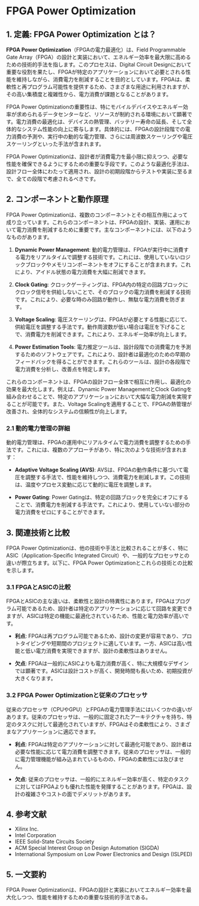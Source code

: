 # FPGA Power Optimization

## 1. 定義: **FPGA Power Optimization** とは？
**FPGA Power Optimization**（FPGAの電力最適化）は、Field Programmable Gate Array（FPGA）の設計と実装において、エネルギー効率を最大限に高めるための技術的手法を指します。このプロセスは、Digital Circuit Designにおいて重要な役割を果たし、FPGAが特定のアプリケーションにおいて必要とされる性能を維持しながら、消費電力を削減することを目的としています。FPGAは、柔軟性と再プログラム可能性を提供するため、さまざまな用途に利用されますが、その高い集積度と複雑性から、電力消費が課題となることがあります。

FPGA Power Optimizationの重要性は、特にモバイルデバイスやエネルギー効率が求められるデータセンターなど、リソースが制約される環境において顕著です。電力消費の最適化は、デバイスの熱管理、バッテリー寿命の延長、そして全体的なシステム性能の向上に寄与します。具体的には、FPGAの設計段階での電力消費の予測や、実行中の動的な電力管理、さらには周波数スケーリングや電圧スケーリングといった手法が含まれます。

FPGA Power Optimizationは、設計者が消費電力を最小限に抑えつつ、必要な性能を確保できるようにするための重要な手段です。このような最適化手法は、設計フロー全体にわたって適用され、設計の初期段階からテストや実装に至るまで、全ての段階で考慮されるべきです。

## 2. コンポーネントと動作原理
FPGA Power Optimizationは、複数のコンポーネントとその相互作用によって成り立っています。これらのコンポーネントは、FPGAの設計、実装、運用において電力消費を削減するために重要です。主なコンポーネントには、以下のようなものがあります。

1. **Dynamic Power Management**: 動的電力管理は、FPGAが実行中に消費する電力をリアルタイムで調整する技術です。これには、使用していないロジックブロックやメモリコンポーネントをオフにすることが含まれます。これにより、アイドル状態の電力消費を大幅に削減できます。

2. **Clock Gating**: クロックゲーティングは、FPGA内の特定の回路ブロックにクロック信号を供給しないことで、そのブロックの電力消費を削減する技術です。これにより、必要な時のみ回路が動作し、無駄な電力消費を防ぎます。

3. **Voltage Scaling**: 電圧スケーリングは、FPGAが必要とする性能に応じて、供給電圧を調整する手法です。動作周波数が低い場合は電圧を下げることで、消費電力を削減できます。これにより、エネルギー効率が向上します。

4. **Power Estimation Tools**: 電力推定ツールは、設計段階での消費電力を予測するためのソフトウェアです。これにより、設計者は最適化のための早期のフィードバックを得ることができます。これらのツールは、設計の各段階で電力消費を分析し、改善点を特定します。

これらのコンポーネントは、FPGAの設計フロー全体で相互に作用し、最適化の効果を最大化します。例えば、Dynamic Power ManagementとClock Gatingを組み合わせることで、特定のアプリケーションにおいて大幅な電力削減を実現することが可能です。また、Voltage Scalingを適用することで、FPGAの熱管理が改善され、全体的なシステムの信頼性が向上します。

### 2.1 動的電力管理の詳細
動的電力管理は、FPGAの運用中にリアルタイムで電力消費を調整するための手法です。これには、複数のアプローチがあり、特に次のような技術が含まれます：

- **Adaptive Voltage Scaling (AVS)**: AVSは、FPGAの動作条件に基づいて電圧を調整する手法で、性能を維持しつつ、消費電力を削減します。この技術は、温度やプロセス変動に応じて動的に電圧を調整します。

- **Power Gating**: Power Gatingは、特定の回路ブロックを完全にオフにすることで、消費電力を削減する手法です。これにより、使用していない部分の電力消費をゼロにすることができます。

## 3. 関連技術と比較
FPGA Power Optimizationは、他の技術や手法と比較されることが多く、特にASIC（Application-Specific Integrated Circuit）や、一般的なプロセッサとの違いが際立ちます。以下に、FPGA Power Optimizationとこれらの技術との比較を示します。

### 3.1 FPGAとASICの比較
FPGAとASICの主な違いは、柔軟性と設計の特異性にあります。FPGAはプログラム可能であるため、設計者は特定のアプリケーションに応じて回路を変更できますが、ASICは特定の機能に最適化されているため、性能と電力効率が高いです。

- **利点**: FPGAは再プログラム可能であるため、設計の変更が容易であり、プロトタイピングや短期間のプロジェクトに適しています。一方、ASICは高い性能と低い電力消費を実現できますが、設計の柔軟性はありません。

- **欠点**: FPGAは一般的にASICよりも電力消費が高く、特に大規模なデザインでは顕著です。ASICは設計コストが高く、開発時間も長いため、初期投資が大きくなります。

### 3.2 FPGA Power Optimizationと従来のプロセッサ
従来のプロセッサ（CPUやGPU）とFPGAの電力管理手法にはいくつかの違いがあります。従来のプロセッサは、一般的に固定されたアーキテクチャを持ち、特定のタスクに対して最適化されていますが、FPGAはその柔軟性により、さまざまなアプリケーションに適応できます。

- **利点**: FPGAは特定のアプリケーションに対して最適化可能であり、設計者は必要な性能に応じて電力消費を調整できます。従来のプロセッサは、一般的に電力管理機能が組み込まれているものの、FPGAの柔軟性には及びません。

- **欠点**: 従来のプロセッサは、一般的にエネルギー効率が高く、特定のタスクに対してはFPGAよりも優れた性能を発揮することがあります。FPGAは、設計の複雑さやコストの面でデメリットがあります。

## 4. 参考文献
- Xilinx Inc.
- Intel Corporation
- IEEE Solid-State Circuits Society
- ACM Special Interest Group on Design Automation (SIGDA)
- International Symposium on Low Power Electronics and Design (ISLPED)

## 5. 一文要約
FPGA Power Optimizationは、FPGAの設計と実装においてエネルギー効率を最大化しつつ、性能を維持するための重要な技術的手法である。